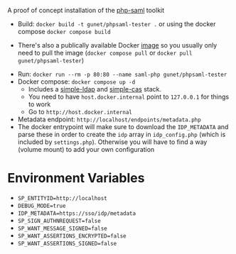 A proof of concept installation of the [php-saml](https://github.com/SAML-Toolkits/php-saml/) toolkit

* Build: `docker build -t gunet/phpsaml-tester .` or using the docker compose `docker compose build`
 - There's also a publically available Docker [image](https://hub.docker.com/repository/docker/gunet/phpsaml-tester/) so you usually only need to pull the image (`docker compose pull` or `docker pull gunet/phpsaml-tester`)
* Run: `docker run --rm -p 80:80 --name saml-php gunet/phpsaml-tester`
* Docker compose: `docker compose up -d`
  - Includes a [simple-ldap](https://hub.docker.com/r/gunet/simple-ldap) and [simple-cas](https://hub.docker.com/r/gunet/simple-cas) stack.
  - You need to have `host.docker.internal` point to `127.0.0.1` for things to work
  - Go to `http://host.docker.internal`
* Metadata endpoint: `http://localhost/endpoints/metadata.php`
* The docker entrypoint will make sure to download the `IDP_METADATA` and parse these in order to create the `idp` array in `idp_config.php` (which is included by `settings.php`). Otherwise you will have to find a way (volume mount) to add your own configuration

# Environment Variables
* `SP_ENTITYID=http://localhost`
* `DEBUG_MODE=true`
* `IDP_METADATA=https://sso/idp/metadata`
* `SP_SIGN_AUTHNREQUEST=false`
* `SP_WANT_MESSAGE_SIGNED=false`
* `SP_WANT_ASSERTIONS_ENCRYPTED=false`
* `SP_WANT_ASSERTIONS_SIGNED=false`